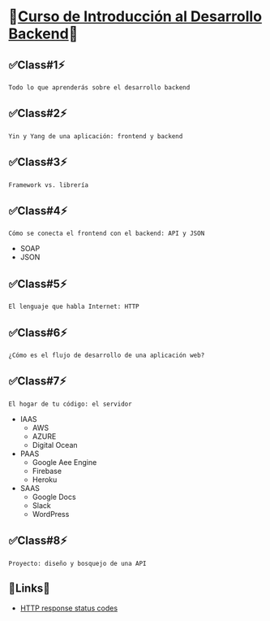 # 🚨<a href="https://platzi.com/clases/jee/" target="_blank">Curso de Introducción al Desarrollo Backend</a>🚨
## ✅Class#1⚡️
```Todo lo que aprenderás sobre el desarrollo backend```
## ✅Class#2⚡️
```Yin y Yang de una aplicación: frontend y backend```
## ✅Class#3⚡️
```Framework vs. librería```
## ✅Class#4⚡️
```Cómo se conecta el frontend con el backend: API y JSON```
* SOAP
* JSON
## ✅Class#5⚡️
```El lenguaje que habla Internet: HTTP```
## ✅Class#6⚡️
```¿Cómo es el flujo de desarrollo de una aplicación web?```
## ✅Class#7⚡️
```El hogar de tu código: el servidor```
* IAAS
    * AWS
    * AZURE
    * Digital Ocean
* PAAS
    * Google Aee Engine
    * Firebase
    * Heroku
* SAAS
    * Google Docs
    * Slack
    * WordPress
## ✅Class#8⚡️
```Proyecto: diseño y bosquejo de una API```
## 🚧Links🚨
* <a href="https://developer.mozilla.org/en-US/docs/Web/HTTP/Status" target="_blank">HTTP response status codes</a>
